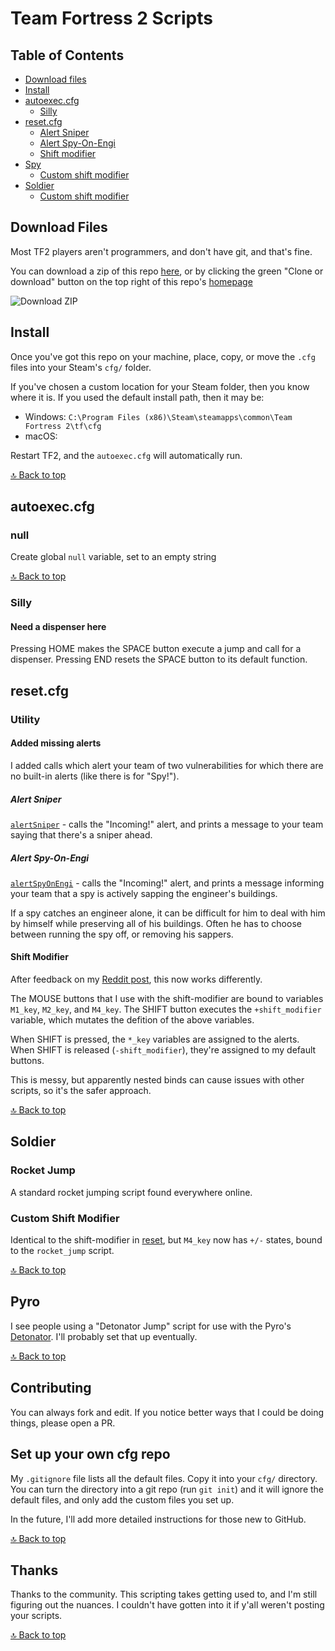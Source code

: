 # Team Fortress 2 Scripts

## Table of Contents

- [Download files](#download-files)
- [Install](#install)
- [autoexec.cfg](#autoexeccfg)
  - [Silly](#silly)
- [reset.cfg](#resetcfg)
  - [Alert Sniper](#alert-sniper)
  - [Alert Spy-On-Engi](#alert-spy-on-engi)
  - [Shift modifier](#shift-modifier)
- [Spy](#spy)
  - [Custom shift modifier](#custom-shift-modifier-1)
- [Soldier](#soldier)
  - [Custom shift modifier](#custom-shift-modifier-2)

## Download Files

Most TF2 players aren't programmers, and don't have git, and that's fine.

You can download a zip of this repo [here](https://github.com/reeddunkle/cfg/archive/master.zip), or by clicking the green "Clone or download" button on the top right of this repo's [homepage](https://github.com/reeddunkle/cfg)

![Download ZIP](http://i.imgur.com/lF3GOYJ.png)

## Install

Once you've got this repo on your machine, place, copy, or move the `.cfg` files into your Steam's `cfg/` folder.

If you've chosen a custom location for your Steam folder, then you know where it is. If you used the default install path, then it may be:

* Windows: `C:\Program Files (x86)\Steam\steamapps\common\Team Fortress 2\tf\cfg`
* macOS:

Restart TF2, and the `autoexec.cfg` will automatically run.

[🔝 Back to top](#table-of-contents)

## autoexec.cfg

### null

Create global `null` variable, set to an empty string

[🔝 Back to top](#table-of-contents)

### Silly

#### Need a dispenser here

Pressing HOME makes the SPACE button execute a jump and call for a dispenser. Pressing END resets the SPACE button to its default function.

## reset.cfg

### Utility

#### Added missing alerts

I added calls which alert your team of two vulnerabilities for which there are no built-in alerts (like there is for "Spy!").

##### Alert Sniper

[`alertSniper`](./autoexec.cfg#L9) - calls the "Incoming!" alert, and prints a message to your team saying that there's a sniper ahead.

##### Alert Spy-On-Engi

[`alertSpyOnEngi`](./autoexec.cfg#L9) - calls the "Incoming!" alert, and prints a message informing your team that a spy is actively sapping the engineer's buildings.

If a spy catches an engineer alone, it can be difficult for him to deal with him by himself while preserving all of his buildings. Often he has to choose between running the spy off, or removing his sappers.

#### Shift Modifier

After feedback on my [Reddit post](https://www.reddit.com/r/Tf2Scripts/comments/6eaer7/cfg_scripts_in_github_repo/), this now works differently.

The MOUSE buttons that I use with the shift-modifier are bound to variables `M1_key`, `M2_key`, and `M4_key`. The SHIFT button executes the `+shift_modifier` variable, which mutates the defition of the above variables.

When SHIFT is pressed, the `*_key` variables are assigned to the alerts. When SHIFT is released (`-shift_modifier`), they're assigned to my default buttons.

This is messy, but apparently nested binds can cause issues with other scripts, so it's the safer approach.

[🔝 Back to top](#table-of-contents)

## Soldier

### Rocket Jump

A standard rocket jumping script found everywhere online.

### Custom Shift Modifier

Identical to the shift-modifier in [reset](#resetcfg), but `M4_key` now has `+/-` states, bound to the `rocket_jump` script.

[🔝 Back to top](#table-of-contents)

## Pyro

I see people using a "Detonator Jump" script for use with the Pyro's [Detonator](https://wiki.teamfortress.com/wiki/Detonator). I'll probably set that up eventually.

[🔝 Back to top](#table-of-contents)

## Contributing

You can always fork and edit. If you notice better ways that I could be doing things, please open a PR.

## Set up your own cfg repo

My `.gitignore` file lists all the default files. Copy it into your `cfg/` directory. You can turn the directory into a git repo (run `git init`) and it will ignore the default files, and only add the custom files you set up.

In the future, I'll add more detailed instructions for those new to GitHub.

[🔝 Back to top](#table-of-contents)

## Thanks

Thanks to the community. This scripting takes getting used to, and I'm still figuring out the nuances. I couldn't have gotten into it if y'all weren't posting your scripts.

[🔝 Back to top](#table-of-contents)
